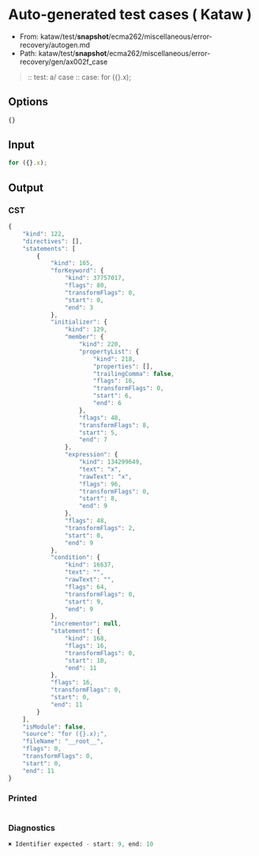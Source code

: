 # Auto-generated test cases ( Kataw )
- From: kataw/test/__snapshot__/ecma262/miscellaneous/error-recovery/autogen.md
- Path: kataw/test/__snapshot__/ecma262/miscellaneous/error-recovery/gen/ax002f_case
> :: test: a/ case
> :: case: for ({}.x);
## Options

`````js
{}
`````
## Input

`````js
for ({}.x);
`````
## Output

### CST

```javascript
{
    "kind": 122,
    "directives": [],
    "statements": [
        {
            "kind": 165,
            "forKeyword": {
                "kind": 37757017,
                "flags": 80,
                "transformFlags": 0,
                "start": 0,
                "end": 3
            },
            "initializer": {
                "kind": 129,
                "member": {
                    "kind": 220,
                    "propertyList": {
                        "kind": 218,
                        "properties": [],
                        "trailingComma": false,
                        "flags": 16,
                        "transformFlags": 0,
                        "start": 6,
                        "end": 6
                    },
                    "flags": 48,
                    "transformFlags": 8,
                    "start": 5,
                    "end": 7
                },
                "expression": {
                    "kind": 134299649,
                    "text": "x",
                    "rawText": "x",
                    "flags": 96,
                    "transformFlags": 0,
                    "start": 8,
                    "end": 9
                },
                "flags": 48,
                "transformFlags": 2,
                "start": 0,
                "end": 9
            },
            "condition": {
                "kind": 16637,
                "text": "",
                "rawText": "",
                "flags": 64,
                "transformFlags": 0,
                "start": 9,
                "end": 9
            },
            "incrementor": null,
            "statement": {
                "kind": 168,
                "flags": 16,
                "transformFlags": 0,
                "start": 10,
                "end": 11
            },
            "flags": 16,
            "transformFlags": 0,
            "start": 0,
            "end": 11
        }
    ],
    "isModule": false,
    "source": "for ({}.x);",
    "fileName": "__root__",
    "flags": 0,
    "transformFlags": 0,
    "start": 0,
    "end": 11
}
```

### Printed

```javascript

```

### Diagnostics

```javascript
✖ Identifier expected - start: 9, end: 10

```

